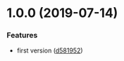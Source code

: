 # 1.0.0 (2019-07-14)


### Features

* first version ([d581952](https://github.com/NaturalCycles/lodash-lib/commit/d581952))
